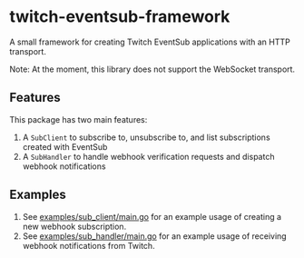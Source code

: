 # twitch-eventsub-framework

A small framework for creating Twitch EventSub applications with an HTTP transport.

Note: At the moment, this library does not support the WebSocket transport.

## Features

This package has two main features:
1. A `SubClient` to subscribe to, unsubscribe to, and list subscriptions created with EventSub
2. A `SubHandler` to handle webhook verification requests and dispatch webhook notifications

## Examples
1. See [examples/sub_client/main.go](examples/sub_client/main.go) for an example usage of creating a new webhook subscription.
2. See [examples/sub_handler/main.go](examples/sub_handler/main.go) for an example usage of receiving webhook notifications from Twitch.
